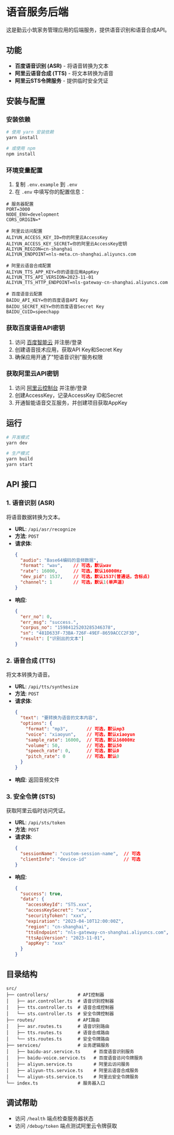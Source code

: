 # 语音服务后端

这是勤云小筑家务管理应用的后端服务，提供语音识别和语音合成API。

## 功能

- **百度语音识别 (ASR)** - 将语音转换为文本
- **阿里云语音合成 (TTS)** - 将文本转换为语音
- **阿里云STS令牌服务** - 提供临时安全凭证

## 安装与配置

### 安装依赖

```bash
# 使用 yarn 安装依赖
yarn install

# 或使用 npm
npm install
```

### 环境变量配置

1. 复制 `.env.example` 到 `.env`
2. 在 `.env` 中填写你的配置信息：

```
# 服务器配置
PORT=3000
NODE_ENV=development
CORS_ORIGIN=*

# 阿里云访问配置
ALIYUN_ACCESS_KEY_ID=你的阿里云AccessKey
ALIYUN_ACCESS_KEY_SECRET=你的阿里云AccessKey密钥
ALIYUN_REGION=cn-shanghai
ALIYUN_ENDPOINT=nls-meta.cn-shanghai.aliyuncs.com

# 阿里云语音合成配置
ALIYUN_TTS_APP_KEY=你的语音应用AppKey
ALIYUN_TTS_API_VERSION=2023-11-01
ALIYUN_TTS_HTTP_ENDPOINT=nls-gateway-cn-shanghai.aliyuncs.com

# 百度语音云配置
BAIDU_API_KEY=你的百度语音API Key
BAIDU_SECRET_KEY=你的百度语音Secret Key
BAIDU_CUID=speechapp
```

### 获取百度语音API密钥

1. 访问 [百度智能云](https://cloud.baidu.com/) 并注册/登录
2. 创建语音技术应用，获取API Key和Secret Key
3. 确保应用开通了"短语音识别"服务权限

### 获取阿里云API密钥

1. 访问 [阿里云控制台](https://console.aliyun.com/) 并注册/登录
2. 创建AccessKey，记录AccessKey ID和Secret
3. 开通智能语音交互服务，并创建项目获取AppKey

## 运行

```bash
# 开发模式
yarn dev

# 生产模式
yarn build
yarn start
```

## API 接口

### 1. 语音识别 (ASR)

将语音数据转换为文本。

- **URL**: `/api/asr/recognize`
- **方法**: `POST`
- **请求体**:
  ```json
  {
    "audio": "Base64编码的音频数据",
    "format": "wav",    // 可选，默认wav
    "rate": 16000,      // 可选，默认16000Hz
    "dev_pid": 1537,    // 可选，默认1537(普通话，含标点)
    "channel": 1        // 可选，默认1(单声道)
  }
  ```
- **响应**:
  ```json
  {
    "err_no": 0,
    "err_msg": "success.",
    "corpus_no": "15984125203285346378",
    "sn": "481D633F-73BA-726F-49EF-8659ACCC2F3D",
    "result": ["识别出的文本"]
  }
  ```

### 2. 语音合成 (TTS)

将文本转换为语音。

- **URL**: `/api/tts/synthesize`
- **方法**: `POST`
- **请求体**:
  ```json
  {
    "text": "要转换为语音的文本内容",
    "options": {
      "format": "mp3",       // 可选，默认mp3
      "voice": "xiaoyun",    // 可选，默认xiaoyun
      "sample_rate": 16000,  // 可选，默认16000Hz
      "volume": 50,          // 可选，默认50
      "speech_rate": 0,      // 可选，默认0
      "pitch_rate": 0        // 可选，默认0
    }
  }
  ```
- **响应**: 返回音频文件

### 3. 安全令牌 (STS)

获取阿里云临时访问凭证。

- **URL**: `/api/sts/token`
- **方法**: `POST`
- **请求体**:
  ```json
  {
    "sessionName": "custom-session-name",  // 可选
    "clientInfo": "device-id"              // 可选
  }
  ```
- **响应**:
  ```json
  {
    "success": true,
    "data": {
      "accessKeyId": "STS.xxx",
      "accessKeySecret": "xxx",
      "securityToken": "xxx",
      "expiration": "2023-04-10T12:00:00Z",
      "region": "cn-shanghai",
      "ttsEndpoint": "nls-gateway-cn-shanghai.aliyuncs.com",
      "ttsApiVersion": "2023-11-01",
      "appKey": "xxx"
    }
  }
  ```

## 目录结构

```
src/
├── controllers/           # API控制器
│   ├── asr.controller.ts  # 语音识别控制器
│   ├── tts.controller.ts  # 语音合成控制器
│   └── sts.controller.ts  # 安全令牌控制器
├── routes/                # API路由
│   ├── asr.routes.ts      # 语音识别路由
│   ├── tts.routes.ts      # 语音合成路由
│   └── sts.routes.ts      # 安全令牌路由
├── services/              # 业务逻辑服务
│   ├── baidu-asr.service.ts     # 百度语音识别服务
│   ├── baidu-voice.service.ts   # 百度语音访问令牌服务
│   ├── aliyun.service.ts        # 阿里云访问服务
│   ├── aliyun-tts.service.ts    # 阿里云语音合成服务
│   └── aliyun-sts.service.ts    # 阿里云安全令牌服务
└── index.ts               # 服务器入口
```

## 调试帮助

- 访问 `/health` 端点检查服务器状态
- 访问 `/debug/token` 端点测试阿里云令牌获取 